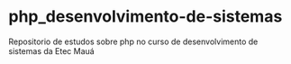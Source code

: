 # php_desenvolvimento-de-sistemas
 Repositorio de estudos sobre php no curso de desenvolvimento de sistemas da Etec Mauá
